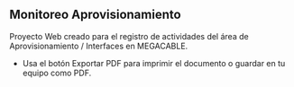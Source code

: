 ## Monitoreo Aprovisionamiento

Proyecto Web creado para el registro de actividades del área de Aprovisionamiento / Interfaces en MEGACABLE.

* Usa el botón Exportar PDF para imprimir el documento o guardar en tu equipo como PDF.